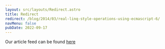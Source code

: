 ```yaml
---
layout: src/layouts/Redirect.astro
title: Redirect
redirect: /blog/2014/03/real-linq-style-operations-using-ecmascript-6/
navMenu: false
pubDate: 2022-09-17
---
```

<div>
Our article feed can be found <a href="/blog/2014/03/real-linq-style-operations-using-ecmascript-6/">here</a>
</div>
